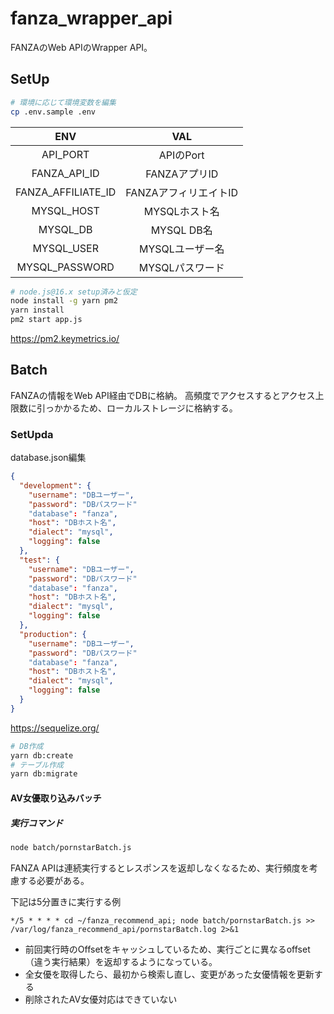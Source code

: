# fanza_wrapper_api

FANZAのWeb APIのWrapper API。

## SetUp

```bash
# 環境に応じて環境変数を編集
cp .env.sample .env
```

| ENV | VAL|
| :---:   | :---:   |
| API_PORT | APIのPort|
| FANZA_API_ID | FANZAアプリID|
| FANZA_AFFILIATE_ID | FANZAアフィリエイトID|
| MYSQL_HOST | MYSQLホスト名|
| MYSQL_DB | MYSQL DB名|
| MYSQL_USER | MYSQLユーザー名|
| MYSQL_PASSWORD | MYSQLパスワード|

```bash
# node.js@16.x setup済みと仮定
node install -g yarn pm2
yarn install
pm2 start app.js
```

https://pm2.keymetrics.io/

## Batch

FANZAの情報をWeb API経由でDBに格納。
高頻度でアクセスするとアクセス上限数に引っかかるため、ローカルストレージに格納する。

### SetUpda

database.json編集

```config/config.json
{
  "development": {
    "username": "DBユーザー",
    "password": "DBパスワード"
    "database": "fanza",
    "host": "DBホスト名",
    "dialect": "mysql",
    "logging": false
  },
  "test": {
    "username": "DBユーザー",
    "password": "DBパスワード"
    "database": "fanza",
    "host": "DBホスト名",
    "dialect": "mysql",
    "logging": false
  },
  "production": {
    "username": "DBユーザー",
    "password": "DBパスワード"
    "database": "fanza",
    "host": "DBホスト名",
    "dialect": "mysql",
    "logging": false
  }
}
```

https://sequelize.org/

```bash
# DB作成
yarn db:create
# テーブル作成
yarn db:migrate
```

#### AV女優取り込みバッチ

##### 実行コマンド

```bash
node batch/pornstarBatch.js
```

FANZA APIは連続実行するとレスポンスを返却しなくなるため、実行頻度を考慮する必要がある。

下記は5分置きに実行する例
```cron
*/5 * * * * cd ~/fanza_recommend_api; node batch/pornstarBatch.js >> /var/log/fanza_recommend_api/pornstarBatch.log 2>&1
```

 - 前回実行時のOffsetをキャッシュしているため、実行ごとに異なるoffset（違う実行結果）を返却するようになっている。
 - 全女優を取得したら、最初から検索し直し、変更があった女優情報を更新する
 - 削除されたAV女優対応はできていない

